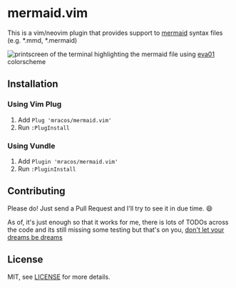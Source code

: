 # mermaid.vim
This is a vim/neovim plugin that provides support to [mermaid](https://mermaid-js.github.io/) syntax files (e.g. *.mmd, *.mermaid)

![printscreen of the terminal highlighting the mermaid file](./.github/screenshot.png)
using [eva01](https://github.com/hachy/eva01.vim) colorscheme

## Installation

### Using Vim Plug

1. Add `Plug 'mracos/mermaid.vim'`
2. Run `:PlugInstall`

### Using Vundle

1. Add `Plugin 'mracos/mermaid.vim'`
2. Run `:PluginInstall`

## Contributing
Please do! Just send a Pull Request and I'll try to see it in due time. :smile:

As of, it's just enough so that it works for me, there is lots of TODOs across the code and its still missing some testing but that's on you, [don't let your dreams be dreams](https://www.youtube.com/watch?v=ZXsQAXx_ao0)

## License

MIT, see [LICENSE](./LICENSE) for more details.
